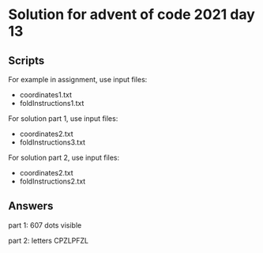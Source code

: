 # Solution for advent of code 2021 day 13

## Scripts

For example in assignment, use input files:
- coordinates1.txt
- foldInstructions1.txt

For solution part 1, use input files:
- coordinates2.txt
- foldInstructions3.txt

For solution part 2, use input files:
- coordinates2.txt
- foldInstructions2.txt

## Answers

part 1: 607 dots visible

part 2: letters CPZLPFZL









